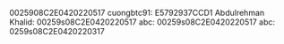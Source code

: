 0025908C2E0420220517
cuongbtc91: E5792937CCD1
Abdulrehman Khalid: 00259s08C2E0420220517
abc: 00259s08C2E0420220517
abc: 0259s08C2E0420220317
